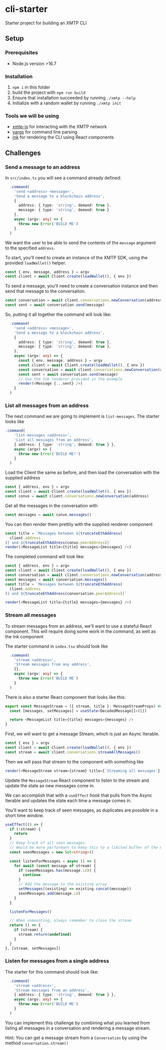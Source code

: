# cli-starter

Starter project for building an XMTP CLI

## Setup

### Prerequisites

- Node.js version >16.7

### Installation

1. `npm i` in this folder
2. build the project with `npm run build`
2. Ensure that installation succeeded by running `./xmtp --help`
3. Initialize with a random wallet by running `./xmtp init`

### Tools we will be using

- [xmtp-js](https://github.com/xmtp/xmtp-js) for interacting with the XMTP network
- [yargs](https://www.npmjs.com/package/yargs) for command line parsing
- [ink](https://www.npmjs.com/package/ink) for rendering the CLI using React components

## Challenges

### Send a message to an address

In `src/index.ts` you will see a command already defined:

```ts
  .command(
    'send <address> <message>',
    'Send a message to a blockchain address',
    {
      address: { type: 'string', demand: true },
      message: { type: 'string', demand: true }
    },
    async (argv: any) => {
      throw new Error('BUILD ME')
    }
  )
```

We want the user to be able to send the contents of the `message` argument to the specified `address`.

To start, you'll need to create an instance of the XMTP SDK, using the provided `loadWallet()` helper.

```ts
const { env, message, address } = argv
const client = await Client.create(loadWallet(), { env })
```

To send a message, you'll need to create a conversation instance and then send that message to the conversaiton.

```ts
const conversation = await client.conversations.newConversation(address)
const sent = await conversation.send(message)
```

So, putting it all together the command will look like:

```ts
  .command(
    'send <address> <message>',
    'Send a message to a blockchain address',
    {
      address: { type: 'string', demand: true },
      message: { type: 'string', demand: true },
    },
    async (argv: any) => {
      const { env, message, address } = argv
      const client = await Client.create(loadWallet(), { env })
      const conversation = await client.conversations.newConversation(address)
      const sent = await conversation.send(message)
      // Use the Ink renderer provided in the example
      render(<Message {...sent} />)
    }
  )
```

### List all messages from an address

The next command we are going to implement is `list-messages`. The starter looks like

```ts
.command(
    'list-messages <address>',
    'List all messages from an address',
    { address: { type: 'string', demand: true } },
    async (argv) => {
      throw new Error('BUILD ME!')
    }
  )
```

Load the Client the same as before, and then load the conversation with the supplied address

```ts
const { address, env } = argv
const client = await Client.create(loadWallet(), { env })
const convo = await client.conversations.newConversation(address)
```

Get all the messages in the conversation with

```ts
const messages = await convo.messages()
```

You can then render them prettily with the supplied renderer component

```ts
const title = `Messages between ${truncateEthAddress(
  client.address
)} and ${truncateEthAddress(convo.peerAddress)}`
render(<MessageList title={title} messages={messages} />)
```

The completed command will look like:

```ts
const { address, env } = argv
const client = await Client.create(loadWallet(), { env })
const conversation = await client.conversations.newConversation(address)
const messages = await conversation.messages()
const title = `Messages between ${truncateEthAddress(
  client.address
)} and ${truncateEthAddress(conversation.peerAddress)}`

render(<MessageList title={title} messages={messages} />)
```

### Stream all messages

To stream messages from an address, we'll want to use a stateful React component. This will require doing some work in the command, as well as the Ink component

The starter command in `index.tsx` should look like

```ts
  .command(
    'stream <address>',
    'Stream messages from any address',
    {},
    async (argv: any) => {
      throw new Error('BUILD ME')
    }
  )
```

There is also a starter React component that looks like this:

```ts
export const MessageStream = ({ stream, title }: MessageStreamProps) => {
  const [messages, setMessages] = useState<DecodedMessage[]>([])

  return <MessageList title={title} messages={messages} />
}
```

First, we will want to get a message Stream, which is just an Async Iterable.

```ts
const { env } = argv
const client = await Client.create(loadWallet(), { env })
const stream = await client.conversations.streamAllMessages()
```

Then we will pass that stream to the component with something like

```ts
render(<MessageStream stream={stream} title={`Streaming all messages`} />)
```

Update the `MessageStream` React component to listen to the stream and update the state as new messages come in.

We can accomplish that with a `useEffect` hook that pulls from the Async Iterable and updates the state each time a message comes in.

You'll want to keep track of seen messages, as duplicates are possible in a short time window.

```ts
useEffect(() => {
  if (!stream) {
    return
  }
  // Keep track of all seen messages.
  // Would be more performant to keep this to a limited buffer of the most recent 5 messages
  const seenMessages = new Set<string>()

  const listenForMessages = async () => {
    for await (const message of stream) {
      if (seenMessages.has(message.id)) {
        continue
      }
      // Add the message to the existing array
      setMessages((existing) => existing.concat(message))
      seenMessages.add(message.id)
    }
  }

  listenForMessages()

  // When unmounting, always remember to close the stream
  return () => {
    if (stream) {
      stream.return(undefined)
    }
  }
}, [stream, setMessages])
```

### Listen for messages from a single address

The starter for this command should look like:

```ts
  .command(
    'stream <address>',
    'Stream messages from an address',
    { address: { type: 'string', demand: true } },
    async (argv: any) => {
      throw new Error('BUILD ME')
    }
  )
```

You can implement this challenge by combining what you learned from listing all messages in a conversation and rendering a message stream.

Hint: You can get a message stream from a `Conversation` by using the method `conversation.stream()`
